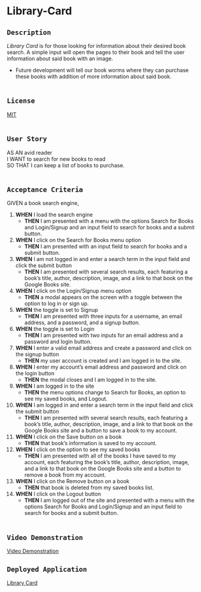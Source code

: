 # Library-Card

## **`Description`**
_Library Card_ is for those looking for information about their desired book search. A simple input will open the pages to their book and tell the user information about said book with an image. 
- Future development will tell our book worms where they can purchase these books with addition of more information about said book. 
</br></br>

## **`License`**
[MIT]()
</br></br>

## **`User Story`**
AS AN avid reader </br>
I WANT to search for new books to read </br>
SO THAT I can keep a list of books to purchase.
</br></br>

## **`Acceptance Criteria`**
GIVEN a book search engine, </br>

1. **WHEN** I load the search engine </br>
    - **THEN** I am presented with a menu with the options Search for Books and Login/Signup and an input field to search for books and a submit button. </br>
2. **WHEN** I click on the Search for Books menu option </br>
    - **THEN** I am presented with an input field to search for books and a submit button. </br>
3. **WHEN** I am not logged in and enter a search term in the input field and click the submit button </br>
    - **THEN** I am presented with several search results, each featuring a book’s title, author, description, image, and a link to that book on the Google Books site. </br>
4. **WHEN** I click on the Login/Signup menu option </br>
    - **THEN** a modal appears on the screen with a toggle between the option to log in or sign up. </br>
5. **WHEN** the toggle is set to Signup </br>
    - **THEN** I am presented with three inputs for a username, an email address, and a password, and a signup button. </br>
6. **WHEN** the toggle is set to Login </br>
    - **THEN** I am presented with two inputs for an email address and a password and login button. </br>
7. **WHEN** I enter a valid email address and create a password and click on the signup button </br>
    - **THEN** my user account is created and I am logged in to the site. </br>
8. **WHEN** I enter my account’s email address and password and click on the login button </br>
    - **THEN** the modal closes and I am logged in to the site. </br>
9. **WHEN** I am logged in to the site </br>
    - **THEN** the menu options change to Search for Books, an option to see my saved books, and Logout. </br>
10. **WHEN** I am logged in and enter a search term in the input field and click the submit button </br>
    - **THEN** I am presented with several search results, each featuring a book’s title, author, description, image, and a link to that book on the Google Books site and a button to save a book to my account. </br>
11. **WHEN** I click on the Save button on a book </br>
    - **THEN** that book’s information is saved to my account. </br>
12. **WHEN** I click on the option to see my saved books </br>
    - **THEN** I am presented with all of the books I have saved to my account, each featuring the book’s title, author, description, image, and a link to that book on the Google Books site and a button to remove a book from my account. </br>
13. **WHEN** I click on the Remove button on a book </br>
    - **THEN** that book is deleted from my saved books list. </br>
14. **WHEN** I click on the Logout button </br>
    - **THEN** I am logged out of the site and presented with a menu with the options Search for Books and Login/Signup and an input field to search for books and a submit button.
</br></br>

## **`Video Demonstration`**
[Video Demonstration]()

## **`Deployed Application`**
[Library Card]()